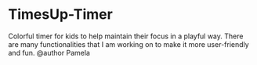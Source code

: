 # TimesUp-Timer
Colorful timer for kids to help maintain their focus in a playful way.
There are many functionalities that I am working on to make it more user-friendly and fun.
@author Pamela
